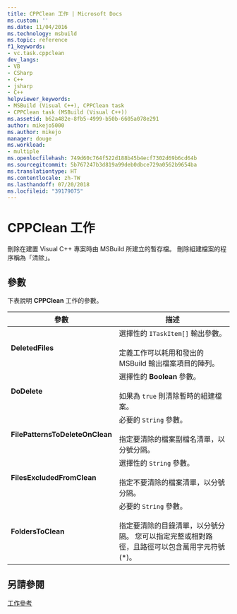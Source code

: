 ```yaml
---
title: CPPClean 工作 | Microsoft Docs
ms.custom: ''
ms.date: 11/04/2016
ms.technology: msbuild
ms.topic: reference
f1_keywords:
- vc.task.cppclean
dev_langs:
- VB
- CSharp
- C++
- jsharp
- C++
helpviewer_keywords:
- MSBuild (Visual C++), CPPClean task
- CPPClean task (MSBuild (Visual C++))
ms.assetid: b62a482e-8fb5-4999-b50b-6605a078e291
author: mikejo5000
ms.author: mikejo
manager: douge
ms.workload:
- multiple
ms.openlocfilehash: 749d60c764f522d188b45b4ecf7302d69b6cd64b
ms.sourcegitcommit: 5b767247b3d819a99deb0dbce729a0562b9654ba
ms.translationtype: HT
ms.contentlocale: zh-TW
ms.lasthandoff: 07/20/2018
ms.locfileid: "39179075"
---
```

# <a name="cppclean-task"></a>CPPClean 工作
刪除在建置 Visual C++ 專案時由 MSBuild 所建立的暫存檔。 刪除組建檔案的程序稱為「清除」。  
  
## <a name="parameters"></a>參數  
 下表說明 **CPPClean** 工作的參數。  
  
|參數|描述|  
|---------------|-----------------|  
|**DeletedFiles**|選擇性的 `ITaskItem[]` 輸出參數。<br /><br /> 定義工作可以耗用和發出的 MSBuild 輸出檔案項目的陣列。|  
|**DoDelete**|選擇性的 **Boolean** 參數。<br /><br /> 如果為 `true` 則清除暫時的組建檔案。|  
|**FilePatternsToDeleteOnClean**|必要的 `String` 參數。<br /><br /> 指定要清除的檔案副檔名清單，以分號分隔。|  
|**FilesExcludedFromClean**|選擇性的 `String` 參數。<br /><br /> 指定不要清除的檔案清單，以分號分隔。|  
|**FoldersToClean**|必要的 `String` 參數。<br /><br /> 指定要清除的目錄清單，以分號分隔。 您可以指定完整或相對路徑，且路徑可以包含萬用字元符號 (*)。|  
  
## <a name="see-also"></a>另請參閱  
 [工作參考](../msbuild/msbuild-task-reference.md)